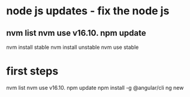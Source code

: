 # node js updates - fix the node js
nvm list
nvm use v16.10.
npm update
-------------------------
nvm install stable
nvm install unstable
nvm use stable

# first steps
nvm list
nvm use v16.10.
npm update
npm install -g @angular/cli
ng new 
